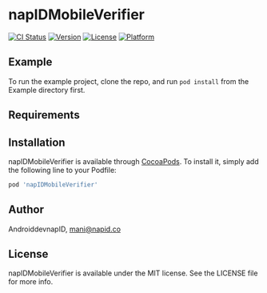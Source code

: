 # napIDMobileVerifier

[![CI Status](https://img.shields.io/travis/AndroiddevnapID/napIDMobileVerifier.svg?style=flat)](https://travis-ci.org/AndroiddevnapID/napIDMobileVerifier)
[![Version](https://img.shields.io/cocoapods/v/napIDMobileVerifier.svg?style=flat)](https://cocoapods.org/pods/napIDMobileVerifier)
[![License](https://img.shields.io/cocoapods/l/napIDMobileVerifier.svg?style=flat)](https://cocoapods.org/pods/napIDMobileVerifier)
[![Platform](https://img.shields.io/cocoapods/p/napIDMobileVerifier.svg?style=flat)](https://cocoapods.org/pods/napIDMobileVerifier)

## Example

To run the example project, clone the repo, and run `pod install` from the Example directory first.

## Requirements

## Installation

napIDMobileVerifier is available through [CocoaPods](https://cocoapods.org). To install
it, simply add the following line to your Podfile:

```ruby
pod 'napIDMobileVerifier'
```

## Author

AndroiddevnapID, mani@napid.co

## License

napIDMobileVerifier is available under the MIT license. See the LICENSE file for more info.
